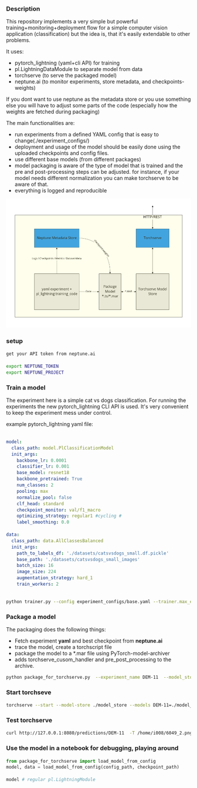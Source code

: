 ### Description


This repository implements a very simple but powerful training+monitoring+deployment flow for a simple computer vision
application (classification) but the idea is, that it's easily extendable to other problems.

It uses:

- pytorch_lightning (yaml+cli API) for training
- pl.LightningDataModule to separate model from data
- torchserve (to serve the packaged model)
- neptune.ai (to monitor experiments, store metadata, and checkpoints-weights)

If you dont want to use neptune as the metadata store or you use something else you will have to adjust some parts of the code
(especially how the weights are fetched during packaging)

The main functionalities are:

- run experiments from a defined YAML config that is easy to change(./experiment_configs/)
- deployment and usage of the model should be easily done using the uploaded checkpoints and config files.
- use different base models (from different packages)
- model packaging is aware of the type of model that is trained and the pre and post-processing steps can be adjusted.
  for instance, if your model needs different normalization you can make torchserve to be aware of that.
- everything is logged and reproducible



![image info](./diagram.png)

### setup



```bash
get your API token from neptune.ai

export NEPTUNE_TOKEN
export NEPTUNE_PROJECT
```

### Train a model

The experiment here is a simple cat vs dogs classification. For running the experiments the new pytorch_lightning CLI
API is used. It's very convenient to keep the experiment mess under control.

example pytorch_lightning yaml file:

```YAML

model:
  class_path: model.PlClassificationModel
  init_args:
    backbone_lr: 0.0001
    classifier_lr: 0.001
    base_model: resnet18
    backbone_pretrained: True
    num_classes: 2
    pooling: max
    normalize_pool: false
    clf_head: standard
    checkpoint_monitor: val/f1_macro
    optimizing_strategy: regular1 #cycling #
    label_smoothing: 0.0

data:
  class_path: data.AllClassesBalanced
  init_args:
    path_to_labels_df: './datasets/catsvsdogs_small.df.pickle'
    base_path: './datasets/catsvsdogs_small_images'
    batch_size: 16
    image_size: 224
    augmentation_strategy: hard_1
    train_workers: 2

```

```bash

python trainer.py --config experiment_configs/base.yaml --trainer.max_epochs 10  --trainer.limit_train_batches 10

```

### Package a model

The packaging does the following things:

- Fetch experiment **yaml** and best checkpoint from **neptune.ai**
- trace the model, create a torchscript file
- package the model to a *.mar file using PyTorch-model-archiver
- adds torchserve_cusom_handler and pre_post_processing to the archive.


```bash
python package_for_torchserve.py  --experiment_name DEM-11  --model_store_path ./model_store
```

### Start torchseve

```bash
torchserve --start --model-store ./model_store --models DEM-11=./model_store/DEM-11.mar
```

### Test torchserve

```bash
curl http://127.0.0.1:8080/predictions/DEM-11  -T /home/i008/6049_2.png 
```



### Use the model in a notebook for debugging, playing around

```python
from package_for_torchserve import load_model_from_config
model, data = load_model_from_config(config_path, checkpoint_path)

model # regular pl.LightningModule 

```
